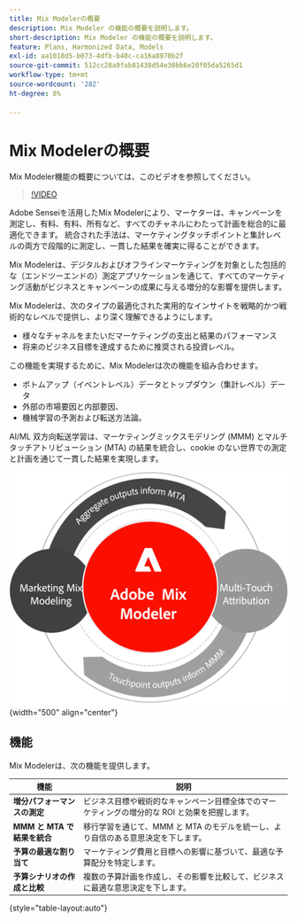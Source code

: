 ```yaml
---
title: Mix Modelerの概要
description: Mix Modeler の機能の概要を説明します。
short-description: Mix Modeler の機能の概要を説明します。
feature: Plans, Harmonized Data, Models
exl-id: aa1018d5-b073-4dfb-b40c-ca16a8970b2f
source-git-commit: 512cc28a9fab81438d54e30bb6e20f05da5265d1
workflow-type: tm+mt
source-wordcount: '282'
ht-degree: 8%

---
```


# Mix Modelerの概要

Mix Modeler機能の概要については、このビデオを参照してください。

>[!VIDEO](https://video.tv.adobe.com/v/3424872/?learn=on)

Adobe Senseiを活用したMix Modelerにより、マーケターは、キャンペーンを測定し、有料、有料、所有など、すべてのチャネルにわたって計画を総合的に最適化できます。 統合された手法は、マーケティングタッチポイントと集計レベルの両方で段階的に測定し、一貫した結果を確実に得ることができます。

Mix Modelerは、デジタルおよびオフラインマーケティングを対象とした包括的な（エンドツーエンドの）測定アプリケーションを通じて、すべてのマーケティング活動がビジネスとキャンペーンの成果に与える増分的な影響を提供します。

Mix Modelerは、次のタイプの最適化された実用的なインサイトを戦略的かつ戦術的なレベルで提供し、より深く理解できるようにします。

* 様々なチャネルをまたいだマーケティングの支出と結果のパフォーマンス
* 将来のビジネス目標を達成するために推奨される投資レベル。


この機能を実現するために、Mix Modelerは次の機能を組み合わせます。

* ボトムアップ（イベントレベル）データとトップダウン（集計レベル）データ
* 外部の市場要因と内部要因、
* 機械学習の予測および転送方法論。

AI/ML 双方向転送学習は、マーケティングミックスモデリング (MMM) とマルチタッチアトリビューション (MTA) の結果を統合し、cookie のない世界での測定と計画を通じて一貫した結果を実現します。

![双方向転送学習](../assets/birdirectional-transfer-learning.png){width="500" align="center"}


## 機能

Mix Modelerは、次の機能を提供します。

| 機能 | 説明 |
|---|---|
| **増分パフォーマンスの測定** | ビジネス目標や戦術的なキャンペーン目標全体でのマーケティングの増分的な ROI と効果を把握します。 |
| **MMM と MTA で結果を統合** | 移行学習を通じて、MMM と MTA のモデルを統一し、より自信のある意思決定を下します。 |
| **予算の最適な割り当て** | マーケティング費用と目標への影響に基づいて、最適な予算配分を特定します。 |
| **予算シナリオの作成と比較** | 複数の予算計画を作成し、その影響を比較して、ビジネスに最適な意思決定を下します。 |

{style="table-layout:auto"}
